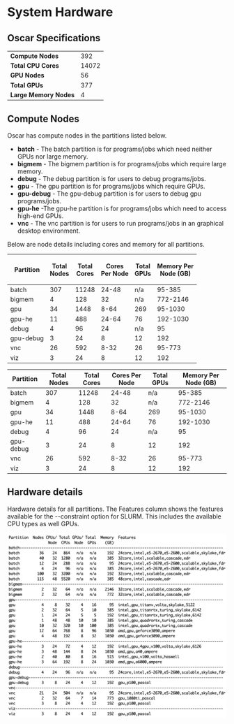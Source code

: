 # System Hardware

## Oscar Specifications

|                        |       |
| ---------------------- | ----- |
| **Compute Nodes**      | 392   |
| **Total CPU Cores**    | 14072 |
| **GPU Nodes**          | 56    |
| **Total GPUs**         | 377   |
| **Large Memory Nodes** | 4     |

## Compute Nodes

Oscar has compute nodes in the partitions listed below.

* **batch** - The batch partition is for programs/jobs which need neither GPUs nor large memory.
* **bigmem** - The bigmem partition is for programs/jobs which require large memory.&#x20;
* **debug** - The debug partition is for users to debug programs/jobs.
* **gpu** - The gpu partition is for programs/jobs which require GPUs.
* **gpu-debug** - The gpu-debug partition is for users to debug gpu programs/jobs.&#x20;
* **gpu-he** -The gpu-he partition is for programs/jobs which need to access high-end GPUs.&#x20;
* **vnc** - The vnc partition is for users to run programs/jobs in an graphical desktop environment.&#x20;

Below are node details including cores and memory for all partitions.



| Partition | <p>Total<br>Nodes</p> | <p>Total<br>Cores</p> | <p>Cores<br>Per Node</p> | <p>Total<br>GPUs</p> | <p>Memory Per<br>Node (GB)</p> |
| --------- | --------------------- | --------------------- | ------------------------ | -------------------- | ------------------------------ |
| batch     | 307                   | 11248                 | 24-48                    | n/a                  | 95-385                         |
| bigmem    | 4                     | 128                   | 32                       | n/a                  | 772-2146                       |
| gpu       | 34                    | 1448                  | 8-64                     | 269                  | 95-1030                        |
| gpu-he    | 11                    | 488                   | 24-64                    | 76                   | 192-1030                       |
| debug     | 4                     | 96                    | 24                       | n/a                  | 95                             |
| gpu-debug | 3                     | 24                    | 8                        | 12                   | 192                            |
| vnc       | 26                    | 592                   | 8-32                     | 26                   | 95-773                         |
| viz       | 3                     | 24                    | 8                        | 12                   | 192                            |



| Partition | Total Nodes | Total Cores | Cores Per Node | Total GPUs | Memory Per Node (GB) |
| --------- | ----------- | ----------- | -------------- | ---------- | -------------------- |
| batch     | 307         | 11248       | 24-48          | n/a        | 95-385               |
| bigmem    | 4           | 128         | 32             | n/a        | 772-2146             |
| gpu       | 34          | 1448        | 8-64           | 269        | 95-1030              |
| gpu-he    | 11          | 488         | 24-64          | 76         | 192-1030             |
| debug     | 4           | 96          | 24             | n/a        | 95                   |
| gpu-debug | 3           | 24          | 8              | 12         | 192                  |
| vnc       | 26          | 592         | 8-32           | 26         | 95-773               |
| viz       | 3           | 24          | 8              | 12         | 192                  |

## Hardware details

Hardware details for all partitions. The Features column shows the features available for the --constraint option for SLURM. This includes the available CPU types as well GPUs.

![](.gitbook/assets/feat419.png)
